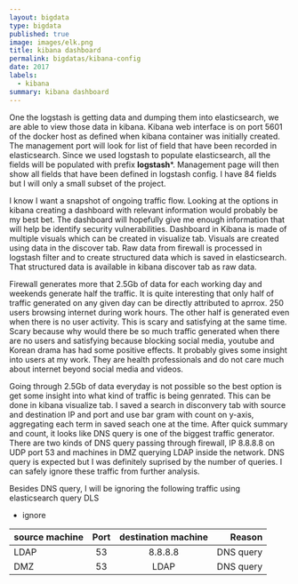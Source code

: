 ```yaml
---
layout: bigdata
type: bigdata
published: true
image: images/elk.png
title: kibana dashboard
permalink: bigdatas/kibana-config
date: 2017
labels:
  - kibana
summary: kibana dashboard
---
```


One the logstash is getting data and dumping them into elasticsearch, we are able to view those data in kibana. Kibana web interface is on port 5601 of the docker host as defined when kibana container was initially created. The management port will look for list of field that have been recorded in elasticsearch. Since we used logstash to populate elasticsearch, all the fields will be populated with prefix **logstash***. Management page will then show all fields that have been defined in logstash config. I have 84 fields but I will only a small subset of the project.

I know I want a snapshot of ongoing traffic flow. Looking at the options in kibana creating a dashboard with relevant information would probably be my best bet. The dashboard will hopefully give me enough information that will help be identify security vulnerabilities. Dashboard in Kibana is made of multiple visuals which can be created in visualize tab. Visuals are created using data in the discover tab. Raw data from firewall is processed in logstash filter and to create structured data which is saved in elasticsearch. That structured data is available in kibana discover tab as raw data.

Firewall generates more that 2.5Gb of data for each working day and weekends generate half the traffic. It is quite interesting that only half of traffic generated on any given day can be directly attributed to aprrox. 250 users browsing internet during work hours. The other half is generated even when there is no user activity. This is scary and satisfying at the same time. Scary because why would there be so much traffic generated when there are no users and satisfying because blocking social media, youtube and Korean drama has had some positive effects. It probably gives some insight into users at my work. They are health professionals and do not care much about internet beyond social media and videos.

Going through 2.5Gb of data everyday is not possible so the best option is get some insight into what kind of traffic is being genrated. This can be done in kibana visualize tab. I saved a search in disconvery tab with source and destination IP and port and use bar gram with count on y-axis, aggregating each term in saved seach one at the time. After quick summary and count, it looks like DNS query is one of the biggest traffic generator. There are two kinds of DNS query passing through firewall, IP 8.8.8.8 on UDP port 53 and machines in DMZ querying LDAP inside the network. DNS query is expected but I was definitely suprised by the number of queries. I can safely ignore these traffic from further analysis.

Besides DNS query, I will be ignoring the following traffic using elasticsearch query DLS

* ignore

| source machine   | Port  | destination machine  | Reason  |
| -----------------| :----:| :-------------------:| --------:|
| LDAP		   | 53    | 8.8.8.8      	  | DNS query|
| DMZ 		   | 53    | LDAP		  | DNS query|






